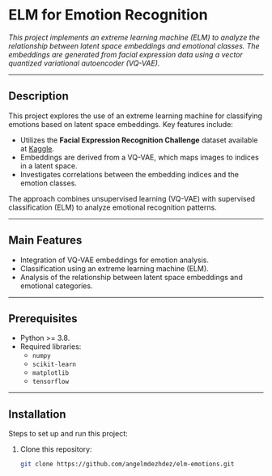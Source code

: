 # **ELM for Emotion Recognition**  
_This project implements an extreme learning machine (ELM) to analyze the relationship between latent space embeddings and emotional classes. The embeddings are generated from facial expression data using a vector quantized variational autoencoder (VQ-VAE)._

---

## **Description**  
This project explores the use of an extreme learning machine for classifying emotions based on latent space embeddings. Key features include:  
- Utilizes the **Facial Expression Recognition Challenge** dataset available at [Kaggle](https://www.kaggle.com/datasets/debanga/facial-expression-recognition-challenge).  
- Embeddings are derived from a VQ-VAE, which maps images to indices in a latent space.  
- Investigates correlations between the embedding indices and the emotion classes.  

The approach combines unsupervised learning (VQ-VAE) with supervised classification (ELM) to analyze emotional recognition patterns.

---

## **Main Features**  
- Integration of VQ-VAE embeddings for emotion analysis.  
- Classification using an extreme learning machine (ELM).  
- Analysis of the relationship between latent space embeddings and emotional categories.  

---

## **Prerequisites**  
- Python >= 3.8.  
- Required libraries:  
  - `numpy`  
  - `scikit-learn`  
  - `matplotlib`
  - `tensorflow`  

---

## **Installation**  
Steps to set up and run this project:  
1. Clone this repository:  
   ```bash
   git clone https://github.com/angelmdezhdez/elm-emotions.git  
